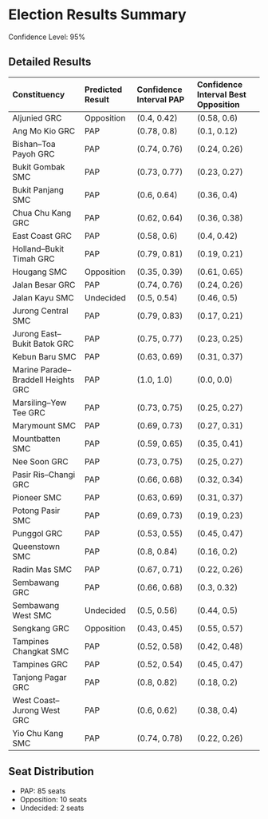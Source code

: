 # Election Results Summary
Confidence Level: 95%

## Detailed Results
| Constituency                       | Predicted Result   | Confidence Interval PAP   | Confidence Interval Best Opposition   |
|:-----------------------------------|:-------------------|:--------------------------|:--------------------------------------|
| Aljunied GRC                       | Opposition         | (0.4, 0.42)               | (0.58, 0.6)                           |
| Ang Mo Kio GRC                     | PAP                | (0.78, 0.8)               | (0.1, 0.12)                           |
| Bishan–Toa Payoh GRC               | PAP                | (0.74, 0.76)              | (0.24, 0.26)                          |
| Bukit Gombak SMC                   | PAP                | (0.73, 0.77)              | (0.23, 0.27)                          |
| Bukit Panjang SMC                  | PAP                | (0.6, 0.64)               | (0.36, 0.4)                           |
| Chua Chu Kang GRC                  | PAP                | (0.62, 0.64)              | (0.36, 0.38)                          |
| East Coast GRC                     | PAP                | (0.58, 0.6)               | (0.4, 0.42)                           |
| Holland–Bukit Timah GRC            | PAP                | (0.79, 0.81)              | (0.19, 0.21)                          |
| Hougang SMC                        | Opposition         | (0.35, 0.39)              | (0.61, 0.65)                          |
| Jalan Besar GRC                    | PAP                | (0.74, 0.76)              | (0.24, 0.26)                          |
| Jalan Kayu SMC                     | Undecided          | (0.5, 0.54)               | (0.46, 0.5)                           |
| Jurong Central SMC                 | PAP                | (0.79, 0.83)              | (0.17, 0.21)                          |
| Jurong East–Bukit Batok GRC        | PAP                | (0.75, 0.77)              | (0.23, 0.25)                          |
| Kebun Baru SMC                     | PAP                | (0.63, 0.69)              | (0.31, 0.37)                          |
| Marine Parade–Braddell Heights GRC | PAP                | (1.0, 1.0)                | (0.0, 0.0)                            |
| Marsiling–Yew Tee GRC              | PAP                | (0.73, 0.75)              | (0.25, 0.27)                          |
| Marymount SMC                      | PAP                | (0.69, 0.73)              | (0.27, 0.31)                          |
| Mountbatten SMC                    | PAP                | (0.59, 0.65)              | (0.35, 0.41)                          |
| Nee Soon GRC                       | PAP                | (0.73, 0.75)              | (0.25, 0.27)                          |
| Pasir Ris–Changi GRC               | PAP                | (0.66, 0.68)              | (0.32, 0.34)                          |
| Pioneer SMC                        | PAP                | (0.63, 0.69)              | (0.31, 0.37)                          |
| Potong Pasir SMC                   | PAP                | (0.69, 0.73)              | (0.19, 0.23)                          |
| Punggol GRC                        | PAP                | (0.53, 0.55)              | (0.45, 0.47)                          |
| Queenstown SMC                     | PAP                | (0.8, 0.84)               | (0.16, 0.2)                           |
| Radin Mas SMC                      | PAP                | (0.67, 0.71)              | (0.22, 0.26)                          |
| Sembawang GRC                      | PAP                | (0.66, 0.68)              | (0.3, 0.32)                           |
| Sembawang West SMC                 | Undecided          | (0.5, 0.56)               | (0.44, 0.5)                           |
| Sengkang GRC                       | Opposition         | (0.43, 0.45)              | (0.55, 0.57)                          |
| Tampines Changkat SMC              | PAP                | (0.52, 0.58)              | (0.42, 0.48)                          |
| Tampines GRC                       | PAP                | (0.52, 0.54)              | (0.45, 0.47)                          |
| Tanjong Pagar GRC                  | PAP                | (0.8, 0.82)               | (0.18, 0.2)                           |
| West Coast–Jurong West GRC         | PAP                | (0.6, 0.62)               | (0.38, 0.4)                           |
| Yio Chu Kang SMC                   | PAP                | (0.74, 0.78)              | (0.22, 0.26)                          |
## Seat Distribution
- PAP: 85 seats
- Opposition: 10 seats
- Undecided: 2 seats
